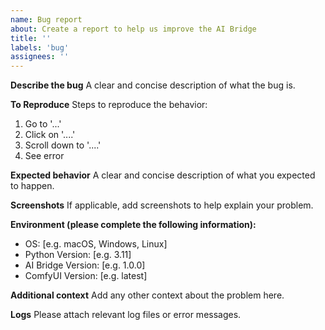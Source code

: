 ```yaml
---
name: Bug report
about: Create a report to help us improve the AI Bridge
title: ''
labels: 'bug'
assignees: ''
---
```


**Describe the bug**
A clear and concise description of what the bug is.

**To Reproduce**
Steps to reproduce the behavior:

1. Go to '...'
2. Click on '....'
3. Scroll down to '....'
4. See error

**Expected behavior**
A clear and concise description of what you expected to happen.

**Screenshots**
If applicable, add screenshots to help explain your problem.

**Environment (please complete the following information):**

- OS: [e.g. macOS, Windows, Linux]
- Python Version: [e.g. 3.11]
- AI Bridge Version: [e.g. 1.0.0]
- ComfyUI Version: [e.g. latest]

**Additional context**
Add any other context about the problem here.

**Logs**
Please attach relevant log files or error messages.

